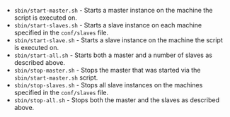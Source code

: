 - `sbin/start-master.sh` - Starts a master instance on the machine the script is executed on.
- `sbin/start-slaves.sh` - Starts a slave instance on each machine specified in the `conf/slaves` file.
- `sbin/start-slave.sh` - Starts a slave instance on the machine the script is executed on.
- `sbin/start-all.sh` - Starts both a master and a number of slaves as described above.
- `sbin/stop-master.sh` - Stops the master that was started via the `sbin/start-master.sh` script.
- `sbin/stop-slaves.sh` - Stops all slave instances on the machines specified in the `conf/slaves` file.
- `sbin/stop-all.sh` - Stops both the master and the slaves as described above.